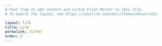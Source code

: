 ```yaml
---
# Feel free to add content and custom Front Matter to this file.
# To modify the layout, see https://jekyllrb.com/docs/themes/#overriding-theme-defaults

layout: life
title: Life
permalink: /life/
order: 2
---
```

